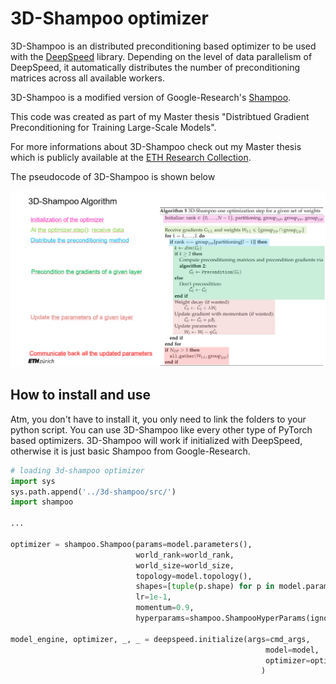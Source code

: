 # 3D-Shampoo optimizer

3D-Shampoo is an distributed preconditioning based optimizer
to be used with the [DeepSpeed](https://github.com/microsoft/DeepSpeed) library.
Depending on the level of data parallelism of DeepSpeed, it automatically distributes the number of
preconditioning matrices across all available workers.

3D-Shampoo is a modified version of Google-Research's [Shampoo](https://github.com/noabauma/google-research/tree/master/scalable_shampoo/pytorch).

This code was created as part of my Master thesis "Distribtued Gradient Preconditioning for Training Large-Scale Models".

For more informations about 3D-Shampoo check out my Master thesis which is publicly available at the [ETH Research Collection](https://www.research-collection.ethz.ch/handle/20.500.11850/615331).

The pseudocode of 3D-Shampoo is shown below

![image info](./3d-shampoo_pseudocode.png)

## How to install and use

Atm, you don't have to install it, you only need to link the folders to your python script.
You can use 3D-Shampoo like every other type of PyTorch based optimizers. 
3D-Shampoo will work if initialized with DeepSpeed, otherwise it is just basic Shampoo from Google-Research.

```python
# loading 3d-shampoo optimizer
import sys
sys.path.append('../3d-shampoo/src/')
import shampoo

...

optimizer = shampoo.Shampoo(params=model.parameters(),
                            world_rank=world_rank,
                            world_size=world_size,
                            topology=model.topology(), 
                            shapes=[tuple(p.shape) for p in model.parameters() if p.requires_grad], 
                            lr=1e-1, 
                            momentum=0.9, 
                            hyperparams=shampoo.ShampooHyperParams(ignore_embedding_layer=True))
							
model_engine, optimizer, _, _ = deepspeed.initialize(args=cmd_args,
                                                         model=model,
                                                         optimizer=optimizer
                                                        )
```

